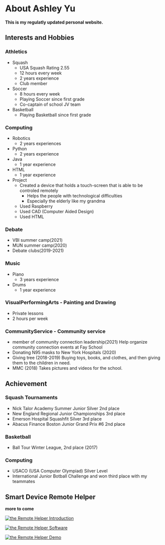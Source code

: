 # About Ashley Yu

**This is my regulatly updated personal website.**

## Interests and Hobbies
### Athletics 
 - Squash
   - USA Squash Rating 2.55
   - 12 hours every week
   - 2 years experience
   - Club member
 - Soccer
   - 8 hours every week
   - Playing Soccer since first grade
   - Co-captain of school JV team
 - Basketball
   - Playing Basketball since first grade
 
### Computing
 - Robotics
   - 2 years experiences
 - Python
   - 2 years experience
 - Java
   - 1 year experience
 - HTML
   - 1 year experience
 - Project
   - Created a device that holds a touch-screen that is able to be controled remotely
     - Helps the people with technological difficulties
     - Especially the elderly like my grandma
   - Used Raspberry
   - Used CAD (Computer Aided Design)
   - Used HTML

### Debate
  - VBI summer camp(2021)
  - MUN summer camp(2020)
  - Debate clubs(2019-2021)

### Music
 - Piano 
   - 3 years experience
 - Drums
   - 1 year experience
 

### VisualPerformingArts - Painting and Drawing
 - Private lessons
 - 2 hours per week

### CommunityService - Community service 
 - member of community connection leadership(2021) Help organize community connection events at Fay School
 - Donating N95 masks to New York Hospitals (2020)
 - Giving tree (2018-2019)  Buying toys, books, and clothes, and then giving them to the children in need.
 - MMC (2018) Takes pictures and videos for the school.
 
## Achievement
### Squash Tournaments
 - Nick Talor Academy Summer Junior Silver 2nd place
 - New England Regional Junior Championships 3rd place
 - Emerson Hospital Squashfit Silver 3rd place
 - Abacus Finance Boston Junior Grand Prix #6 2nd place

### Basketball
 - Ball Tour Winter League, 2nd place (2017)

### Computing
 - USACO (USA Computer Olympiad) Silver Level
 - International Junior Botball Challenge and won third place with my teammates
 

## Smart Device Remote Helper
**more to come**

 
[![the Remote Helper Introduction](http://img.youtube.com/vi/mzehJWZBZOk/0.jpg)](http://www.youtube.com/watch?v=mzehJWZBZOk "the Remote Helper Introduction")
 
[![the Remote Helper Software](http://img.youtube.com/vi/KfCu7RD2oZ8/0.jpg)](http://www.youtube.com/watch?v=KfCu7RD2oZ8 "the Remote Helper Software")
 
[![the Remote Helper Demo](http://img.youtube.com/vi/TBsu0R_I9vI/0.jpg)](http://www.youtube.com/watch?v=TBsu0R_I9vI "the Remote Helper Demo")
 

